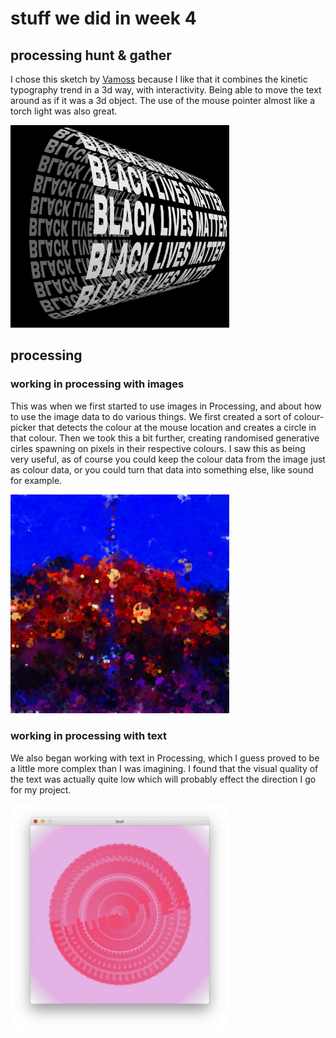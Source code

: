 # stuff we did in week 4

## processing hunt & gather

I chose this sketch by [Vamoss](https://www.openprocessing.org/sketch/913474) because I like that it combines the kinetic typography trend in a 3d way, with interactivity. Being able to move the text around as if it was a 3d object. The use of the mouse pointer almost like a torch light was also great.

<img src="Screen Shot 2020-08-12 at 2.39.34 pm.png" width="350" />

## processing

### working in processing with images

This was when we first started to use images in Processing, and about how to use the image data to do various things. We first created a sort of colour-picker that detects the colour at the mouse location and creates a circle in that colour. Then we took this a bit further, creating randomised generative cirles spawning on pixels in their respective colours. I saw this as being very useful, as of course you could keep the colour data from the image just as colour data, or you could turn that data into something else, like sound for example.

<img src="Screen Shot 2020-08-14 at 11.20.25 am.png" width="350" />

### working in processing with text

We also began working with text in Processing, which I guess proved to be a little more complex than I was imagining. I found that the visual quality of the text was actually quite low which will probably effect the direction I go for my project.

<img src="Screen Shot 2020-08-14 at 2.08.36 pm.png" width="350" />
